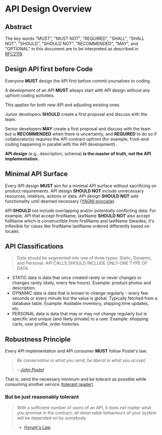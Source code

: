 # API Design Overview

## Abstract

The key words "MUST", "MUST NOT", "REQUIRED", "SHALL", "SHALL NOT", "SHOULD", "SHOULD NOT", "RECOMMENDED", "MAY", and "OPTIONAL" in this document are to be interpreted as described in [RFC2119](https://www.ietf.org/rfc/rfc2119).

## Design API first before Code

Everyone **MUST** design the API first before commit yourselves to coding.

A development of an API **MUST** always start with API design without any upfront coding activities.

This applies for both new API and adjusting existing ones.

Junior developers **SHOULD** create a first proposal and discuss with the team.

Senior developers **MAY** create a first proposal and discuss with the team but is **RECOMMENDED** when there is uncertainty, and **REQUIRED** to do so if collaborator(s) requires the API contract upfront (for example, front-end coding happening in parallel with the API development).

**API design** (e.g., description, schema) **is the master of truth, not the API implementation.**

## Minimal API Surface

Every API design **MUST** aim for a minimal API surface without sacrificing on product requirements. API design **SHOULD NOT** include unnecessary resources, relations, actions or data. API design **SHOULD NOT** add functionality until deemed necessary ([YAGNI principle](https://martinfowler.com/bliki/Yagni.html)).

API **SHOULD** not include overlapping and/or potentially conflicting data. For example, API that accept firstName, lastName **SHOULD NOT** also accept fullName which is constructible from firstName and lastName (besides, it's inflexible for cases like firstName lastName ordered differently based on locale).

## API Classifications

> Data should be segmented into one of three types: Static, Dynamic, and Personal.
> API CALLS SHOULD INCLUDE ONLY ONE TYPE OF DATA.

* STATIC data is data that once created rarely or never changes or changes rarely (daily, every few hours). Example: product photos and description.
* DYNAMIC data is data that is known to change regularly - every few seconds or every minute but the value is global. Typically fetched from a database table. Example: Available inventory, shipping time updates, etc.
* PERSONAL data is data that may or may not change regularly but is specific and unique (and likely private) to a user. Example: shopping carts, user profile, order histories.

## Robustness Principle

Every API implementation and API consumer **MUST** follow Postel's law:

> _Be conservative in what you send, be liberal in what you accept._
>
> _–_ [_John Postel_](https://en.wikipedia.org/wiki/Robustness\_principle)

That is, send the necessary minimum and be tolerant as possible while consuming another service ([tolerant reader](https://martinfowler.com/bliki/TolerantReader.html)).



### But be just reasonably tolerant

> With a sufficient number of users of an API, it does not matter what you promise in the contract: all observable behaviours of your system will be depended on by somebody
>
> - [Hyrum's Law](https://www.hyrumslaw.com/)


